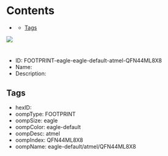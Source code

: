 



Contents
========

* [](#)
	* [Tags](#tags)
  
![][im]
# 

- ID: FOOTPRINT-eagle-eagle-default-atmel-QFN44ML8X8
- Name: 
- Description: 

## Tags

- hexID: 
- oompType: FOOTPRINT
- oompSize: eagle
- oompColor: eagle-default
- oompDesc: atmel
- oompIndex: QFN44ML8X8
- oompName: eagle-default/atmel/QFN44ML8X8



[im]: image.png
